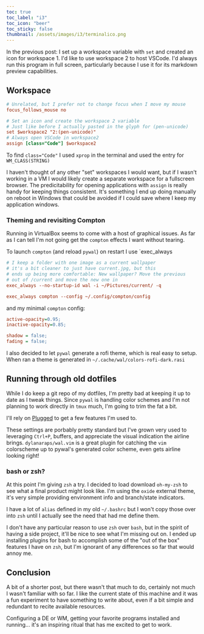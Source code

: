 ```yaml
---
toc: true
toc_label: "i3"
toc_icon: "beer"
toc_sticky: false
thumbnail: /assets/images/i3/terminalico.png
---
```

<link href="https://cdn.rawgit.com/Killercodes/281792c423a4fe5544d9a8d36a4430f2/raw/36c2eb3e0c44133880485a143717bda9d180f2c1/GistDarkCode.css" rel="stylesheet" type="text/css">

In the previous post: I set up a workspace variable with `set` and created an icon for workspace 1. I'd like to use workspace 2 to host VSCode. I'd always run this program in full screen, particularly because I use it for its markdown preview capabilities. 

## Workspace
```ini
# Unrelated, but I prefer not to change focus when I move my mouse
focus_follows_mouse no

# Set an icon and create the workspace 2 variable
# Just like before I actually pasted in the glyph for (pen-unicode) 
set $workspace2 "2:(pen-unicode)"
# Always open VSCode in workspace2
assign [class="Code"] $workspace2
```

To find `class="Code"` I used `xprop` in the terminal and used the entry for `WM_CLASS(STRING)`

I haven't thought of any other "set" workspaces I would want, but if I wasn't working in a VM I would likely create a separate workspace for a fullscreen browser. The predicitability for opening applications with `assign` is really handy for keeping things consistent. It's something I end up doing manually on reboot in Windows that could be avoided if I could save where I keep my application windows.

### Theming and revisiting Compton
Running in VirtualBox seems to come with a host of graphical issues. As far as I can tell I'm not going get the `compton` effects I want without tearing. 

To launch `compton` (and reload `pywal`) on restart I use `exec_always
```ini
# I keep a folder with one image as a current wallpaper
# it's a bit cleaner to just have current.jpg, but this
# ends up being more comfortable: New wallpaper? Move the previous
# out of /current and move the new one in
exec_always --no-startup-id wal -i ~/Pictures/current/ -q

exec_always compton --config ~/.config/compton/config
```

and my minimal `compton` config:
```ini
active-opacity=0.95;
inactive-opacity=0.85;

shadow = false;
fading = false;
```

I also decided to let `pywal` generate a rofi theme, which is real easy to setup. When ran a theme is generated in `~/.cache/wal/colors-rofi-dark.rasi`

## Running through old dotfiles
While I do keep a git repo of my dotfiles, I'm pretty bad at keeping it up to date as I tweak things. Since `pywal` is handling color schemes and I'm not planning to work directly in `tmux` much, I'm going to trim the fat a bit.

I'll rely on [Plugged](link) to get a few features I'm used to.

<script src="https://gist.github.com/Hoenn/9a30c9cd6c8b986a31d7e5aecc69c07f.js"></script>

These settings are porbably pretty standard but I've grown very used to leveraging `Ctrl+P`, buffers, and appreciate the visual indication the airline brings. `dylanaraps/wal.vim` is a great plugin for catching the `vim` colorscheme up to pywal's generated color scheme, even gets airline looking right!

### bash or zsh?
At this point I'm giving `zsh` a try. I decided to load download `oh-my-zsh` to see what a final product might look like. I'm using the `oxide` external theme, it's very simple providing environment info and branch/state indicators.

 I have a lot of `alias` defined in my old `~/.bashrc` but I won't copy those over into `zsh` until I actually see the need that had me define them.

 I don't have any particular reason to use `zsh` over `bash`, but in the spirit of having a side project, it'll be nice to see what I'm missing out on. I ended up installing plugins for bash to accomplish some of the "out of the box" features I have on `zsh`, but I'm ignorant of any differences so far that would annoy me.

## Conclusion
 A bit of a shorter post, but there wasn't that much to do, certainly not much I wasn't familiar with so far. I like the current state of this machine and it was a fun experiment to have something to write about, even if a bit simple and redundant to recite available resources. 
 
 Configuring a DE or WM, getting your favorite programs installed and running... it's an inspiring ritual that has me excited to get to work.
